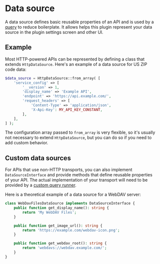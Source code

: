 # Data source

A data source defines basic reusable properties of an API and is used by a [query](query.md) to reduce boilerplate. It allows helps this plugin represent your data source in the plugin settings screen and other UI.

## Example

Most HTTP-powered APIs can be represented by defining a class that extends `HttpDataSource`. Here's an example of a data source for US ZIP code data:

```php
$data_source = HttpDataSource::from_array( [
	'service_config' => [
		'__version' => 1,
		'display_name' => 'Example API',
		'endpoint' => 'https://api.example.com/',
		'request_headers' => [
			'Content-Type' => 'application/json',
			'X-Api-Key': MY_API_KEY_CONSTANT,
		],
	],
] );
```

The configuration array passed to `from_array` is very flexible, so it's usually not necessary to extend `HttpDataSource`, but you can do so if you need to add custom behavior.

## Custom data sources

For APIs that use non-HTTP transports, you can also implement `DataSourceInterface` and provide methods that define reusable properties of your API. The actual implementation of your transport will need to be provided by a [custom query runner](./query-runner.md).

Here is a theoretical example of a data source for a WebDAV server:

```php
class WebDavFilesDataSource implements DataSourceInterface {
	public function get_display_name(): string {
		return 'My WebDAV Files';
	}

	public function get_image_url(): string {
		return 'https://example.com/webdav-icon.png';
	}

	public function get_webdav_root(): string {
		return 'webdavs://webdav.example.com/';
	}
}
```
